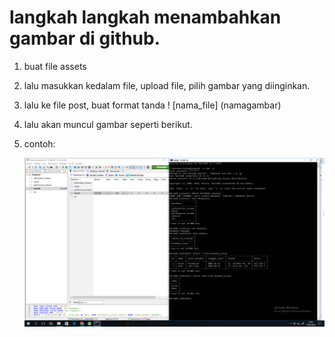 # langkah langkah menambahkan gambar di github.
1. buat file assets
2. lalu masukkan kedalam file, upload file, pilih gambar yang diinginkan.
3. lalu ke file post, buat format tanda ! [nama_file] (namagambar)
4. lalu akan muncul gambar seperti berikut.
5. contoh:

   ![assets](/assets/mariaDB.PNG)
   
